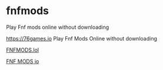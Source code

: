 # fnfmods
Play Fnf mods online without downloading

https://76games.io Play Fnf Mods Online without downloading

<a href="https://fnfmods.lol">FNFMODS.lol</a>

<a href="https://fnf-mods.io">FNF MODS io</a>

